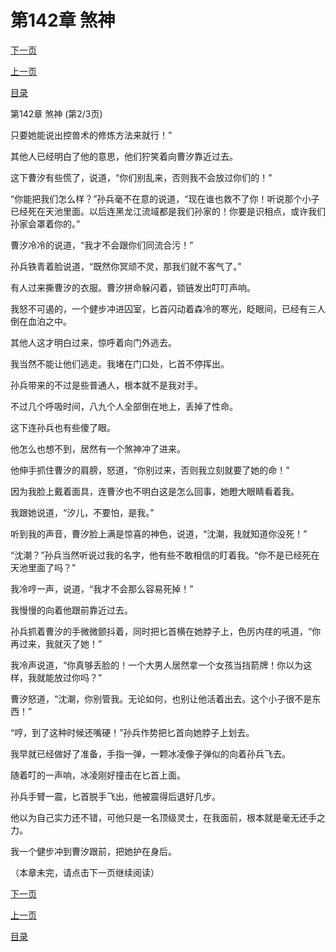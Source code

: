 <h1>第142章  煞神</h1>
            <div><p><a href="./425_%E7%AC%AC142%E7%AB%A0_%E7%85%9E%E7%A5%9E.md">下一页</a></p><p><a href="./423_%E7%AC%AC142%E7%AB%A0_%E7%85%9E%E7%A5%9E.md">上一页</a></p><p><a href="../">目录</a></p></div>
            <div><p>第142章  煞神 (第2/3页)</p><p>只要她能说出控兽术的修炼方法来就行！”</p><p>其他人已经明白了他的意思，他们狞笑着向曹汐靠近过去。</p><p>这下曹汐有些慌了，说道，“你们别乱来，否则我不会放过你们的！”</p><p>“你能把我们怎么样？”孙兵毫不在意的说道，“现在谁也救不了你！听说那个小子已经死在天池里面。以后连黑龙江流域都是我们孙家的！你要是识相点，或许我们孙家会罩着你的。”</p><p>曹汐冷冷的说道，“我才不会跟你们同流合污！”</p><p>孙兵铁青着脸说道，“既然你冥顽不灵，那我们就不客气了。”</p><p>有人过来撕曹汐的衣服。曹汐拼命躲闪着，锁链发出叮叮声响。</p><p>我怒不可遏的，一个健步冲进囚室，匕首闪动着森冷的寒光，眨眼间，已经有三人倒在血泊之中。</p><p>其他人这才明白过来，惊呼着向门外逃去。</p><p>我当然不能让他们逃走。我堵在门口处，匕首不停挥出。</p><p>孙兵带来的不过是些普通人，根本就不是我对手。</p><p>不过几个呼吸时间，八九个人全部倒在地上，丢掉了性命。</p><p>这下连孙兵也有些傻了眼。</p><p>他怎么也想不到，居然有一个煞神冲了进来。</p><p>他伸手抓住曹汐的肩膀，怒道，“你别过来，否则我立刻就要了她的命！”</p><p>因为我脸上戴着面具，连曹汐也不明白这是怎么回事，她瞪大眼睛看着我。</p><p>我跟她说道，“汐儿，不要怕，是我。”</p><p>听到我的声音，曹汐脸上满是惊喜的神色，说道，“沈潮，我就知道你没死！”</p><p>“沈潮？”孙兵当然听说过我的名字，他有些不敢相信的盯着我。“你不是已经死在天池里面了吗？”</p><p>我冷哼一声，说道，“我才不会那么容易死掉！”</p><p>我慢慢的向着他跟前靠近过去。</p><p>孙兵抓着曹汐的手微微颤抖着，同时把匕首横在她脖子上，色厉内荏的吼道，“你再过来，我就灭了她！”</p><p>我冷声说道，“你真够丢脸的！一个大男人居然拿一个女孩当挡箭牌！你以为这样，我就能放过你吗？”</p><p>曹汐怒道，“沈潮，你别管我。无论如何，也别让他活着出去。这个小子很不是东西！”</p><p>“哼，到了这种时候还嘴硬！”孙兵作势把匕首向她脖子上划去。</p><p>我早就已经做好了准备，手指一弹，一颗冰凌像子弹似的向着孙兵飞去。</p><p>随着叮的一声响，冰凌刚好撞击在匕首上面。</p><p>孙兵手臂一震，匕首脱手飞出，他被震得后退好几步。</p><p>他以为自己实力还不错，可他只是一名顶级灵士，在我面前，根本就是毫无还手之力。</p><p>我一个健步冲到曹汐跟前，把她护在身后。</p><p>（本章未完，请点击下一页继续阅读）</p></div>
            <div><p><a href="./425_%E7%AC%AC142%E7%AB%A0_%E7%85%9E%E7%A5%9E.md">下一页</a></p><p><a href="./423_%E7%AC%AC142%E7%AB%A0_%E7%85%9E%E7%A5%9E.md">上一页</a></p><p><a href="../">目录</a></p></div>